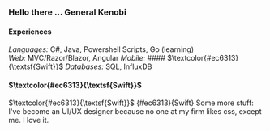 ### Hello there ... General Kenobi

#### Experiences
_Languages:_ C#, Java, Powershell Scripts, Go (learning) <br>
_Web:_ MVC/Razor/Blazor, Angular
_Mobile:_ #### $\textcolor{#ec6313}{\textsf{Swift}}$ 
_Databases:_ SQL, InfluxDB
#### $\textcolor{#ec6313}{\textsf{Swift}}$ 
$\textcolor{#ec6313}{\textsf{Swift}}$
{#ec6313}{Swift}
Some more stuff:
I've become an UI/UX designer because no one at my firm likes css, except me.
I love it.
